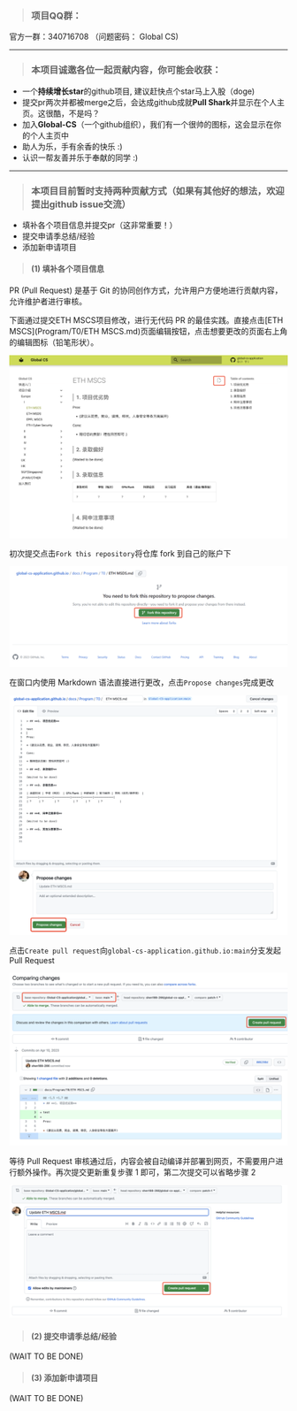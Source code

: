 > ### **项目QQ群：**

官方一群：340716708 （问题密码： Global CS)

***

> ### **本项目诚邀各位一起贡献内容，你可能会收获：**

* 一个**持续增长star**的github项目, 建议赶快点个star马上入股（doge)
* 提交pr两次并都被merge之后，会达成github成就**Pull Shark**并显示在个人主页。这很酷，不是吗？
* 加入**Global-CS**（一个github组织），我们有一个很帅的图标，这会显示在你的个人主页中
* 助人为乐，手有余香的快乐 :)
* 认识一帮友善并乐于奉献的同学 :)

***

> ### **本项目目前暂时支持两种贡献方式（如果有其他好的想法，欢迎提出github issue交流）**

* 填补各个项目信息并提交pr（这非常重要！）
* 提交申请季总结/经验
* 添加新申请项目

> #### **(1) 填补各个项目信息**

PR (Pull Request) 是基于 Git 的协同创作方式，允许用户方便地进行贡献内容，允许维护者进行审核。

下面通过提交ETH MSCS项目修改，进行无代码 PR 的最佳实践。直接点击[ETH MSCS](Program/T0/ETH MSCS.md)页面编辑按钮，点击想要更改的页面右上角的编辑图标（铅笔形状）。

![](images/1.png)

初次提交点击`Fork this repository`将仓库 fork 到自己的账户下

![](images/2.png)

在窗口内使用 Markdown 语法直接进行更改，点击`Propose changes`完成更改

![](images/3.png)

点击`Create pull request`向`global-cs-application.github.io:main`分支发起 Pull Request

![](images/4.png)

等待 Pull Request 审核通过后，内容会被自动编译并部署到网页，不需要用户进行额外操作。再次提交更新重复步骤 1 即可，第二次提交可以省略步骤 2

![](images/5.png)

> #### **(2) 提交申请季总结/经验**

(WAIT TO BE DONE) 

> #### **(3) 添加新申请项目**

(WAIT TO BE DONE) 